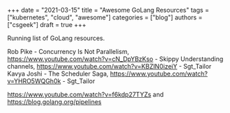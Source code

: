 +++ 
date = "2021-03-15"
title = "Awesome GoLang Resources"
tags = ["kubernetes", "cloud", "awesome"]
categories = ["blog"]
authors = ["csgeek"]
draft = true
+++

Running list of GoLang resources.


Rob Pike - Concurrency Is Not Parallelism, https://www.youtube.com/watch?v=cN_DpYBzKso - Skippy
Understanding channels, https://www.youtube.com/watch?v=KBZlN0izeiY - Sgt_Tailor
Kavya Joshi - The Scheduler Saga, https://www.youtube.com/watch?v=YHRO5WQGh0k - Sgt_Tailor

https://www.youtube.com/watch?v=f6kdp27TYZs
and https://blog.golang.org/pipelines

